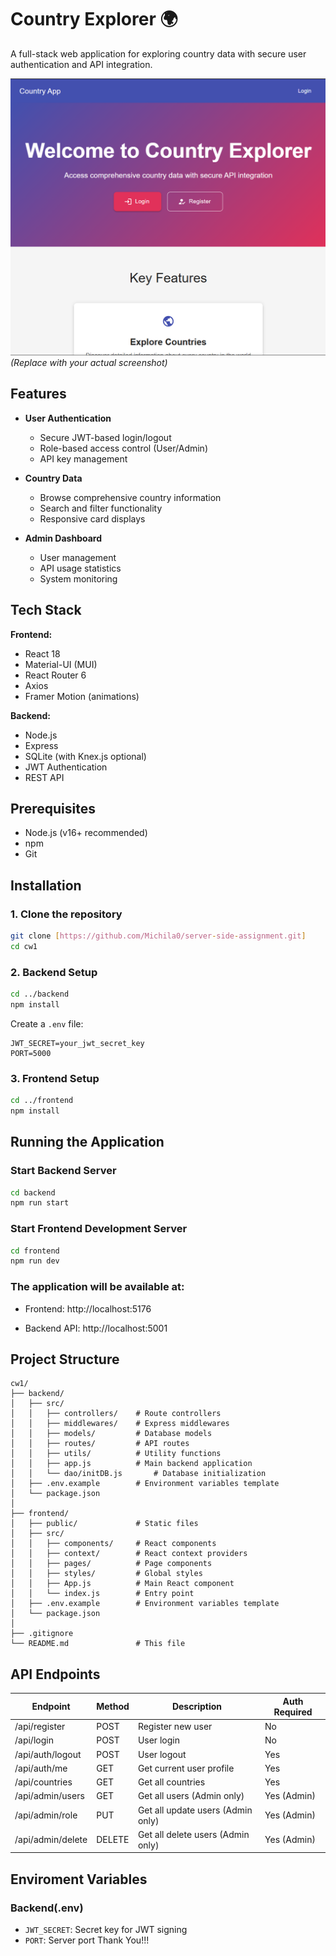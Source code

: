 # Country Explorer 🌍

A full-stack web application for exploring country data with secure user authentication and API integration.

![App Screenshot](/screenshots/app-preview.png) *(Replace with your actual screenshot)*

## Features

- **User Authentication**
  - Secure JWT-based login/logout
  - Role-based access control (User/Admin)
  - API key management

- **Country Data**
  - Browse comprehensive country information
  - Search and filter functionality
  - Responsive card displays

- **Admin Dashboard**
  - User management
  - API usage statistics
  - System monitoring

## Tech Stack

**Frontend:**
- React 18
- Material-UI (MUI)
- React Router 6
- Axios
- Framer Motion (animations)

**Backend:**
- Node.js
- Express
- SQLite (with Knex.js optional)
- JWT Authentication
- REST API

## Prerequisites

- Node.js (v16+ recommended)
- npm
- Git

## Installation

### 1. Clone the repository
```bash
git clone [https://github.com/Michila0/server-side-assignment.git]
cd cw1
```
### 2. Backend Setup
```bash
cd ../backend
npm install
```
Create a `.env` file:
```env
JWT_SECRET=your_jwt_secret_key
PORT=5000
```
### 3. Frontend Setup
```bash
cd ../frontend
npm install
```
## Running the Application
### Start Backend Server
```bash
cd backend
npm run start
```
### Start Frontend Development Server
```bash
cd frontend
npm run dev
```
### The application will be available at:
- Frontend: http://localhost:5176

- Backend API: http://localhost:5001

## Project Structure
```
cw1/
├── backend/
│   ├── src/
│   │   ├── controllers/    # Route controllers
│   │   ├── middlewares/    # Express middlewares
│   │   ├── models/         # Database models
│   │   ├── routes/         # API routes
│   │   ├── utils/          # Utility functions
│   │   ├── app.js          # Main backend application
│   │   └── dao/initDB.js       # Database initialization
│   ├── .env.example        # Environment variables template
│   └── package.json
│
├── frontend/
│   ├── public/             # Static files
│   ├── src/
│   │   ├── components/     # React components
│   │   ├── context/        # React context providers
│   │   ├── pages/          # Page components
│   │   ├── styles/         # Global styles
│   │   ├── App.js          # Main React component
│   │   └── index.js        # Entry point
│   ├── .env.example        # Environment variables template
│   └── package.json
│
├── .gitignore
└── README.md               # This file
```
## API Endpoints

| Endpoint             | Method | Description                   | Auth Required    |
|----------------------|--------|-------------------------------|------------------|
| /api/register   | POST   | Register new user             | No               |
| /api/login      | POST   | User login                    | No               |
| /api/auth/logout     | POST   | User logout                   | Yes              |
| /api/auth/me         | GET    | Get current user profile      | Yes              |
| /api/countries       | GET    | Get all countries             | Yes              |
| /api/admin/users     | GET    | Get all users (Admin only)    | Yes (Admin)      |
| /api/admin/role     | PUT    | Get all update users (Admin only)    | Yes (Admin)      |
| /api/admin/delete     | DELETE    | Get all delete users (Admin only)    | Yes (Admin)      |

## Enviroment Variables
### Backend(.env)
- `JWT_SECRET`: Secret key for JWT signing
- `PORT`: Server port
   Thank You!!!
